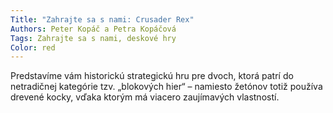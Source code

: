```yaml
---
Title: "Zahrajte sa s nami: Crusader Rex"
Authors: Peter Kopáč a Petra Kopáčová
Tags: Zahrajte sa s nami, deskové hry
Color: red
---
```

Predstavíme vám historickú strategickú hru pre
dvoch, ktorá patrí do netradičnej kategórie tzv.
„blokových hier“ – namiesto žetónov totiž používa
drevené kocky, vďaka ktorým má viacero
zaujímavých vlastností.
